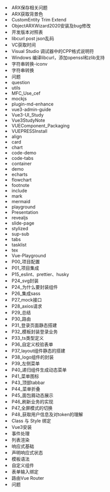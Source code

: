 <li><router-link to="/Code/ARX/ARX保存相关问题.html">ARX保存相关问题</router-link></li>
<li><router-link to="/Code/ARX/ARX获取背景色.html">ARX获取背景色</router-link></li>
<li><router-link to="/Code/ARX/CustomEntity Trim Extend.html">CustomEntity Trim Extend</router-link></li>
<li><router-link to="/Code/ARX/ObjectARXWizard2020安装及bug修改.html">ObjectARXWizard2020安装及bug修改</router-link></li>
<li><router-link to="/Code/ARX/开发版本对照表.html">开发版本对照表</router-link></li>
<li><router-link to="/Code/CPP/libcurl post json乱码.html">libcurl post json乱码</router-link></li>
<li><router-link to="/Code/CPP/VC获取时间.html">VC获取时间</router-link></li>
<li><router-link to="/Code/CPP/Visual Studio 调试器中的CPP格式说明符.html">Visual Studio 调试器中的CPP格式说明符</router-link></li>
<li><router-link to="/Code/CPP/Windows 编译libcurl，添加openssl和zlib支持.html">Windows 编译libcurl，添加openssl和zlib支持</router-link></li>
<li><router-link to="/Code/CPP/字符串转换-iconv.html">字符串转换-iconv</router-link></li>
<li><router-link to="/Code/CPP/字符串转换.html">字符串转换</router-link></li>
<li><router-link to="/Code/JAVA/问题.html">问题</router-link></li>
<li><router-link to="/Code/Programminglanguage/Python/question.html">question</router-link></li>
<li><router-link to="/Code/Programminglanguage/Python/utils.html">utils</router-link></li>
<li><router-link to="/Code/UI/VUE/MFC_Use_cef.html">MFC_Use_cef</router-link></li>
<li><router-link to="/Code/UI/VUE/mockjs.html">mockjs</router-link></li>
<li><router-link to="/Code/UI/VUE/plugin-md-enhance.html">plugin-md-enhance</router-link></li>
<li><router-link to="/Code/UI/VUE/vue3-admin-guide.html">vue3-admin-guide</router-link></li>
<li><router-link to="/Code/UI/VUE/Vue3-UI_Study.html">Vue3-UI_Study</router-link></li>
<li><router-link to="/Code/UI/VUE/Vue3StudyNote.html">Vue3StudyNote</router-link></li>
<li><router-link to="/Code/UI/VUE/VUEComponent_Packaging.html">VUEComponent_Packaging</router-link></li>
<li><router-link to="/Code/UI/VUE/VUEPRESSInstall.html">VUEPRESSInstall</router-link></li>
<li><router-link to="/Code/UI/VUE/md-enhance/align.html">align</router-link></li>
<li><router-link to="/Code/UI/VUE/md-enhance/card.html">card</router-link></li>
<li><router-link to="/Code/UI/VUE/md-enhance/chart.html">chart</router-link></li>
<li><router-link to="/Code/UI/VUE/md-enhance/code-demo.html">code-demo</router-link></li>
<li><router-link to="/Code/UI/VUE/md-enhance/code-tabs.html">code-tabs</router-link></li>
<li><router-link to="/Code/UI/VUE/md-enhance/container.html">container</router-link></li>
<li><router-link to="/Code/UI/VUE/md-enhance/demo.html">demo</router-link></li>
<li><router-link to="/Code/UI/VUE/md-enhance/echarts.html">echarts</router-link></li>
<li><router-link to="/Code/UI/VUE/md-enhance/flowchart.html">flowchart</router-link></li>
<li><router-link to="/Code/UI/VUE/md-enhance/footnote.html">footnote</router-link></li>
<li><router-link to="/Code/UI/VUE/md-enhance/include.html">include</router-link></li>
<li><router-link to="/Code/UI/VUE/md-enhance/mark.html">mark</router-link></li>
<li><router-link to="/Code/UI/VUE/md-enhance/mermaid.html">mermaid</router-link></li>
<li><router-link to="/Code/UI/VUE/md-enhance/playground.html">playground</router-link></li>
<li><router-link to="/Code/UI/VUE/md-enhance/Presentation.html">Presentation</router-link></li>
<li><router-link to="/Code/UI/VUE/md-enhance/revealjs.html">revealjs</router-link></li>
<li><router-link to="/Code/UI/VUE/md-enhance/slide-page.html">slide-page</router-link></li>
<li><router-link to="/Code/UI/VUE/md-enhance/stylized.html">stylized</router-link></li>
<li><router-link to="/Code/UI/VUE/md-enhance/sup-sub.html">sup-sub</router-link></li>
<li><router-link to="/Code/UI/VUE/md-enhance/tabs.html">tabs</router-link></li>
<li><router-link to="/Code/UI/VUE/md-enhance/tasklist.html">tasklist</router-link></li>
<li><router-link to="/Code/UI/VUE/md-enhance/tex.html">tex</router-link></li>
<li><router-link to="/Code/UI/VUE/md-enhance/Vue-Playground.html">Vue-Playground</router-link></li>
<li><router-link to="/Code/UI/VUE/vue3-admin-guide-master/src/P00_项目配置.html">P00_项目配置</router-link></li>
<li><router-link to="/Code/UI/VUE/vue3-admin-guide-master/src/P01_项目集成.html">P01_项目集成</router-link></li>
<li><router-link to="/Code/UI/VUE/vue3-admin-guide-master/src/P15_eslint、prettier、husky.html">P15_eslint、prettier、husky</router-link></li>
<li><router-link to="/Code/UI/VUE/vue3-admin-guide-master/src/P24_svg封装.html">P24_svg封装</router-link></li>
<li><router-link to="/Code/UI/VUE/vue3-admin-guide-master/src/P24_为什么要封装组件.html">P24_为什么要封装组件</router-link></li>
<li><router-link to="/Code/UI/VUE/vue3-admin-guide-master/src/P26_集成sass.html">P26_集成sass</router-link></li>
<li><router-link to="/Code/UI/VUE/vue3-admin-guide-master/src/P27_mock接口.html">P27_mock接口</router-link></li>
<li><router-link to="/Code/UI/VUE/vue3-admin-guide-master/src/P28_axios请求.html">P28_axios请求</router-link></li>
<li><router-link to="/Code/UI/VUE/vue3-admin-guide-master/src/P29_总结.html">P29_总结</router-link></li>
<li><router-link to="/Code/UI/VUE/vue3-admin-guide-master/src/P30_路由.html">P30_路由</router-link></li>
<li><router-link to="/Code/UI/VUE/vue3-admin-guide-master/src/P31_登录页面静态搭建.html">P31_登录页面静态搭建</router-link></li>
<li><router-link to="/Code/UI/VUE/vue3-admin-guide-master/src/P32_模板封装登录业务.html">P32_模板封装登录业务</router-link></li>
<li><router-link to="/Code/UI/VUE/vue3-admin-guide-master/src/P33_ts类型定义.html">P33_ts类型定义</router-link></li>
<li><router-link to="/Code/UI/VUE/vue3-admin-guide-master/src/P36_自定义校验表单.html">P36_自定义校验表单</router-link></li>
<li><router-link to="/Code/UI/VUE/vue3-admin-guide-master/src/P37_layout组件静态的搭建.html">P37_layout组件静态的搭建</router-link></li>
<li><router-link to="/Code/UI/VUE/vue3-admin-guide-master/src/P38_logo组件的封装.html">P38_logo组件的封装</router-link></li>
<li><router-link to="/Code/UI/VUE/vue3-admin-guide-master/src/P39_左侧菜单.html">P39_左侧菜单</router-link></li>
<li><router-link to="/Code/UI/VUE/vue3-admin-guide-master/src/P40_递归组件生成动态菜单.html">P40_递归组件生成动态菜单</router-link></li>
<li><router-link to="/Code/UI/VUE/vue3-admin-guide-master/src/P41_菜单图标.html">P41_菜单图标</router-link></li>
<li><router-link to="/Code/UI/VUE/vue3-admin-guide-master/src/P43_顶部tabbar.html">P43_顶部tabbar</router-link></li>
<li><router-link to="/Code/UI/VUE/vue3-admin-guide-master/src/P44_菜单折叠.html">P44_菜单折叠</router-link></li>
<li><router-link to="/Code/UI/VUE/vue3-admin-guide-master/src/P45_面包屑动态展示.html">P45_面包屑动态展示</router-link></li>
<li><router-link to="/Code/UI/VUE/vue3-admin-guide-master/src/P46_刷新业务的实现.html">P46_刷新业务的实现</router-link></li>
<li><router-link to="/Code/UI/VUE/vue3-admin-guide-master/src/P47_全屏模式的切换.html">P47_全屏模式的切换</router-link></li>
<li><router-link to="/Code/UI/VUE/vue3-admin-guide-master/src/P48_获取用户信息及对token的理解.html">P48_获取用户信息及对token的理解</router-link></li>
<li><router-link to="/Code/UI/VUE/VUE3学习/Class 与 Style 绑定.html">Class 与 Style 绑定</router-link></li>
<li><router-link to="/Code/UI/VUE/VUE3学习/Vue3安装.html">Vue3安装</router-link></li>
<li><router-link to="/Code/UI/VUE/VUE3学习/事件处理.html">事件处理</router-link></li>
<li><router-link to="/Code/UI/VUE/VUE3学习/列表渲染.html">列表渲染</router-link></li>
<li><router-link to="/Code/UI/VUE/VUE3学习/响应式基础.html">响应式基础</router-link></li>
<li><router-link to="/Code/UI/VUE/VUE3学习/声明响应式状态.html">声明响应式状态</router-link></li>
<li><router-link to="/Code/UI/VUE/VUE3学习/模板语法.html">模板语法</router-link></li>
<li><router-link to="/Code/UI/VUE/VUE3学习/自定义组件.html">自定义组件</router-link></li>
<li><router-link to="/Code/UI/VUE/VUE3学习/表单输入绑定.html">表单输入绑定</router-link></li>
<li><router-link to="/Code/UI/VUE/VUE3学习/路由Vue Router.html">路由Vue Router</router-link></li>
<li><router-link to="/Code/UI/VUE/VUE3学习/问题.html">问题</router-link></li>